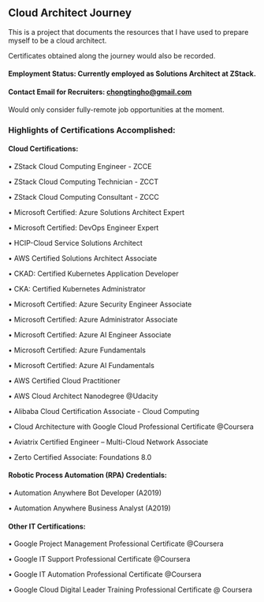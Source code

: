## Cloud Architect Journey

This is a project that documents the resources that I have used to prepare myself to be a cloud architect.

Certificates obtained along the journey would also be recorded.

#### Employment Status: Currently employed as Solutions Architect at ZStack. 

#### Contact Email for Recruiters: chongtingho@gmail.com
Would only consider fully-remote job opportunities at the moment. 

### Highlights of Certifications Accomplished:

#### Cloud Certifications:

• ZStack Cloud Computing Engineer - ZCCE

• ZStack Cloud Computing Technician - ZCCT

• ZStack Cloud Computing Consultant - ZCCC

• Microsoft Certified: Azure Solutions Architect Expert

• Microsoft Certified: DevOps Engineer Expert

• HCIP-Cloud Service Solutions Architect

• AWS Certified Solutions Architect Associate

• CKAD: Certified Kubernetes Application Developer

• CKA: Certified Kubernetes Administrator

• Microsoft Certified: Azure Security Engineer Associate

• Microsoft Certified: Azure Administrator Associate

• Microsoft Certified: Azure AI Engineer Associate

• Microsoft Certified: Azure Fundamentals

• Microsoft Certified: Azure AI Fundamentals

• AWS Certified Cloud Practitioner

• AWS Cloud Architect Nanodegree @Udacity

• Alibaba Cloud Certification Associate - Cloud Computing

• Cloud Architecture with Google Cloud Professional Certificate @Coursera

• Aviatrix Certified Engineer – Multi-Cloud Network Associate

• Zerto Certified Associate: Foundations 8.0

#### Robotic Process Automation (RPA) Credentials:

• Automation Anywhere Bot Developer (A2019)

• Automation Anywhere Business Analyst (A2019)

#### Other IT Certifications:

• Google Project Management Professional Certificate @Coursera

• Google IT Support Professional Certificate @Coursera

• Google IT Automation Professional Certificate @Coursera

• Google Cloud Digital Leader Training Professional Certificate @ Coursera
